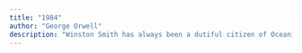 ```yaml
---
title: "1984"
author: "George Orwell"
description: "Winston Smith has always been a dutiful citizen of Oceania, rewriting history to meet the demands of the Ministry of Truth. But when Winston grows to hate the totalitarian party and begins to think for himself, he soon realises it is impossible to hide his betrayal from the watchful eye of Big Brother."
---
```


